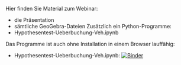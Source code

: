 Hier finden Sie Material zum Webinar:
- die Präsentation
- sämtliche GeoGebra-Dateien
Zusätzlich ein Python-Programme:
- Hypothesentest-Ueberbuchung-Veh.ipynb

Das Programme ist auch ohne Installation in einem Browser lauffähig:
- Hypothesentest-Ueberbuchung-Veh.ipynb: [![Binder](https://mybinder.org/badge_logo.svg)](https://mybinder.org/v2/gh/RVeh/GeoGebraSekII/main?filepath=Hypothesentest-Ueberbuchung-Veh.ipynb)
